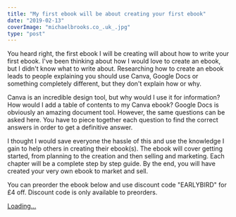 ```yaml
---
title: "My first ebook will be about creating your first ebook"
date: "2019-02-13"
coverImage: "michaelbrooks.co_.uk_.jpg"
type: "post"
---
```


You heard right, the first ebook I will be creating will about how to write your first ebook. I've been thinking about how I would love to create an ebook, but I didn't know what to write about. Researching how to create an ebook leads to people explaining you should use Canva, Google Docs or something completely different, but they don't explain how or why.

Canva is an incredible design tool, but why would I use it for information? How would I add a table of contents to my Canva ebook? Google Docs is obviously an amazing document tool. However, the same questions can be asked here. You have to piece together each question to find the correct answers in order to get a definitive answer.

I thought I would save everyone the hassle of this and use the knowledge I gain to help others in creating their ebook(s). The ebook will cover getting started, from planning to the creation and then selling and marketing. Each chapter will be a complete step by step guide. By the end, you will have created your very own ebook to market and sell.

You can preorder the ebook below and use discount code "EARLYBIRD" for £4 off. Discount code is only available to preorders.

[Loading...](https://gumroad.com/l/kYoQ)
